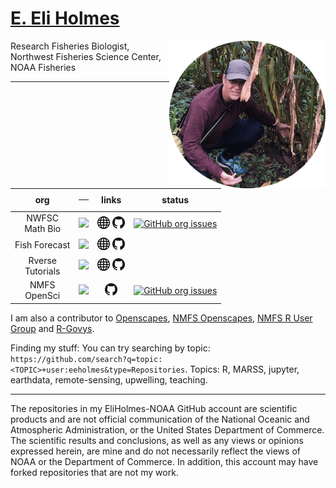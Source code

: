 # [E. Eli Holmes](https://eeholmes.github.io/)

<img align="right" src="India_2019.gif" width="250">  

Research Fisheries Biologist, Northwest Fisheries Science Center, NOAA Fisheries

***


<!--
Horizontal table version (commented out)

| NWFSC<br>Time Series | NWFSC<br>Math Bio | Fish<br>Forecast | R Workflow | Remote<br>Sensing<br>Tools | Upwelling |
| :---: | :---: | :---: | :---: | :---: | :---: |
| [![](https://avatars.githubusercontent.com/u/26258338?s=60&v=4)](https://nwfsc-timeseries.github.io) | [![](https://avatars.githubusercontent.com/u/36172008?s=60&v=4)](https://nwfsc-math-bio.github.io) | [![](https://avatars.githubusercontent.com/u/42893428?s=60&v=4)](https://fish-forecast.github.io/) | [![](https://avatars.githubusercontent.com/u/42900757?s=60&v=4)](https://rverse-tutorials.github.io/) | [![](https://avatars.githubusercontent.com/u/50644468?s=60&v=4)](https://github.com/ocean-satellite-tools) | [![](https://avatars.githubusercontent.com/u/85971012?s=60&v=4)](https://github.com/UW-Upwelling-Project) |
| [<img width="20" src="globe.png">](https://nwfsc-timeseries.github.io)  [<img width="20" src="GitHub-Mark-32px.png">](https://github.com/nwfsc-timeseries) | [<img width="20" src="globe.png">](https://nwfsc-math-bio.github.io)  [<img width="20" src="GitHub-Mark-32px.png">](https://github.com/nwfsc-math-bio) | [<img width="20" src="globe.png">](https://fish-forecast.github.io) [<img width="20" src="GitHub-Mark-32px.png">](https://github.com/fish-forecast) | [<img width="20" src="globe.png">](https://rverse-tutorials.github.io) [<img width="20" src="GitHub-Mark-32px.png">](https://github.com/RVerse-Tutorials) | [<img width="20" src="GitHub-Mark-32px.png">](https://github.com/ocean-satellite-tools) | [<img width="20" src="GitHub-Mark-32px.png">](https://github.com/UW-Upwelling-Project) |
| [![GitHub org issues](https://img.shields.io/github/issues-search?label=open%20issues&query=org%3Anwfsc-timeseries%20is%3Aopen)](https://github.com/orgs/nwfsc-timeseries/projects/1) |  |  |  |  | [![GitHub org issues](https://img.shields.io/github/issues-search?label=open%20issues&query=org%3AUW-Upwelling-Project%20is%3Aopen)](https://github.com/orgs/UW-Upwelling-Project/projects/5) |
-->

<!--
Vertical table with markdown; I don't like the header
-->
| org | <hr> | links | status |
| :---: | :---: | :---: | :---: |
| NWFSC<br>Math Bio | [<img src="https://avatars.githubusercontent.com/u/36172008?s=60&v=4" width="75%">](https://nwfsc-math-bio.github.io) | [<img width="20" src="globe.png">](https://nwfsc-math-bio.github.io)  [<img width="20" src="GitHub-Mark-32px.png">](https://github.com/nwfsc-math-bio) | [![GitHub org issues](https://img.shields.io/github/issues-search?label=open%20issues&query=org%3Anwfsc-math-bio%20is%3Aopen)](https://github.com/orgs/nwfsc-math-bio/projects/1) |
| Fish Forecast | [<img src="https://avatars.githubusercontent.com/u/42893428?s=60&v=4" width="75%">](https://fish-forecast.github.io) | [<img width="20" src="globe.png">](https://fish-forecast.github.io) [<img width="20" src="GitHub-Mark-32px.png">](https://github.com/fish-forecast) |  |
| Rverse<br>Tutorials | [<img src="https://avatars.githubusercontent.com/u/42900757?s=60&v=4" width="75%">](https://rverse-tutorials.github.io/) | [<img width="20" src="globe.png">](https://rverse-tutorials.github.io) [<img width="20" src="GitHub-Mark-32px.png">](https://github.com/RVerse-Tutorials) |  |
| NMFS<br>OpenSci | [<img src="https://avatars.githubusercontent.com/u/110112201?s=60&v=4" width="75%">](https://nmfs-opensci.github.io) | [<img width="20" src="GitHub-Mark-32px.png">](https://github.com/nmfs-opensci) | [![GitHub org issues](https://img.shields.io/github/issues-search?label=open%20issues&query=org%3Anmfs-opensci%20is%3Aopen)](https://github.com/orgs/nmfs-opensci/projects/1) |

I am also a contributor to [Openscapes](https://github.com/openscapes), [NMFS Openscapes](https://nmfs-openscapes.github.io), [NMFS R User Group](https://nmfs-openscapes.github.io/NMFS-R-UG/) and [R-Govys](https://github.com/rgovys).

Finding my stuff: You can try searching by topic: `https://github.com/search?q=topic:<TOPIC>+user:eeholmes&type=Repositories`. Topics: R, MARSS, jupyter, earthdata, remote-sensing, upwelling, teaching.

<hr>

The repositories in my EliHolmes-NOAA GitHub account are scientific products and are not official communication of the National Oceanic and Atmospheric Administration, or the United States Department of Commerce. The scientific results and conclusions, as well as any views or opinions expressed herein, are mine and do not necessarily reflect the views of NOAA or the Department of Commerce. In addition, this account may have forked repositories that are not my work. 



